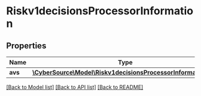 # Riskv1decisionsProcessorInformation

## Properties
Name | Type | Description | Notes
------------ | ------------- | ------------- | -------------
**avs** | [**\CyberSource\Model\Riskv1decisionsProcessorInformationAvs**](Riskv1decisionsProcessorInformationAvs.md) |  | [optional] 

[[Back to Model list]](../README.md#documentation-for-models) [[Back to API list]](../README.md#documentation-for-api-endpoints) [[Back to README]](../README.md)


